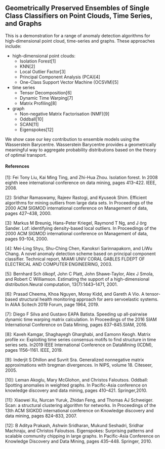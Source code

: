 ## Geometrically Preserved Ensembles of Single Class Classifiers on Point Clouds, Time Series, and Graphs

This is a demonstration for a range of anomaly detection algorithms for high-dimensional point cloud, time-series and graphs. These approaches include:

- high-dimensional point clouds:
  - Isolation Forest[1]
  - KNN[2]
  - Local Outlier Factor[3]
  - Principal Component Analysis (PCA)[4]
  - One-Class Support Vector Machine (OCSVM)[5]
- time series
  - Tensor Decomposition[6]
  - Dynamic Time Warping[7]
  - Matrix Profiling[8]
- graph
  - Non-negative Matrix Factorisation (NMF)[9]
  - Oddball[10]
  - SCAN[11]
  - Eigenspokes[12]

We show case our key contribution to ensemble models using the Wasserstein Barycentre. Wasserstein Barycentre provides a geometrically meaningful way to aggregate probability distributions based on the theory of optimal transport.

#### References
[1]: Fei Tony Liu,  Kai Ming Ting,  and Zhi-Hua Zhou.  Isolation forest.  In 2008  eighth  ieee  international conference on data mining, pages 413–422. IEEE, 2008.

[2]: Sridhar Ramaswamy, Rajeev Rastogi, and Kyuseok Shim. Efficient algorithms for mining outliers from large data sets.  In Proceedings of the 2000 ACM SIGMOD international conference on Management of data, pages 427–438, 2000.

[3]: Markus M Breunig,  Hans-Peter Kriegel,  Raymond T Ng,  and J ̈org Sander.  Lof:  identifying density-based local outliers. In Proceedings of the 2000 ACM SIGMOD international conference on Management of data, pages 93–104, 2000.

[4]: Mei-Ling Shyu, Shu-Ching Chen, Kanoksri Sarinnapakorn, and LiWu Chang. A novel anomaly detection scheme based on principal component classifier. Technical report, MIAMI UNIV CORAL GABLES FLDEPT OF ELECTRICAL AND COMPUTER ENGINEERING, 2003.

[5]: Bernhard Sch ̈olkopf, John C Platt, John Shawe-Taylor, Alex J Smola, and Robert C Williamson.  Estimating the support of a high-dimensional distribution.Neural computation, 13(7):1443–1471, 2001.

[6]: Prasad  Cheema,  Khoa  Nguyen,  Moray  Kidd,  and  Gareth  A  Vio.   A  tensor-based  structural  health monitoring approach for aero servoelastic systems.  In AIAA Scitech 2019 Forum, page 1964, 2019.

[7]: Diego  F  Silva  and  Gustavo  EAPA  Batista.   Speeding  up  all-pairwise  dynamic  time  warping  matrix calculation. In Proceedings of the 2016 SIAM International Conference on Data Mining, pages 837–845.SIAM, 2016.

[8]: Kaveh Kamgar, Shaghayegh Gharghabi, and Eamonn Keogh.  Matrix profile xv:  Exploiting time series consensus motifs to find structure in time series sets.  In2019 IEEE International Conference on DataMining (ICDM), pages 1156–1161. IEEE, 2019.

[9]: Inderjit S Dhillon and Suvrit Sra. Generalized nonnegative matrix approximations with bregman divergences.  In NIPS, volume 18. Citeseer, 2005.

[10]:  Leman  Akoglu,  Mary  McGlohon,  and  Christos  Faloutsos.   Oddball:  Spotting  anomalies  in  weighted graphs.  In Pacific-Asia  conference  on  knowledge  discovery  and  data  mining, pages 410–421. Springer,2010.

[11]:  Xiaowei  Xu,  Nurcan  Yuruk,  Zhidan  Feng,  and  Thomas  AJ  Schweiger.   Scan:  a  structural  clustering algorithm for networks. In Proceedings of the 13th ACM SIGKDD international conference on Knowledge discovery and data mining, pages 824–833, 2007.

[12]: B Aditya Prakash,  Ashwin Sridharan,  Mukund Seshadri,  Sridhar Machiraju,  and Christos Faloutsos. Eigenspokes:  Surprising  patterns  and  scalable  community  chipping  in  large  graphs.   In Pacific-Asia Conference on Knowledge Discovery and Data Mining, pages 435–448. Springer, 2010.
